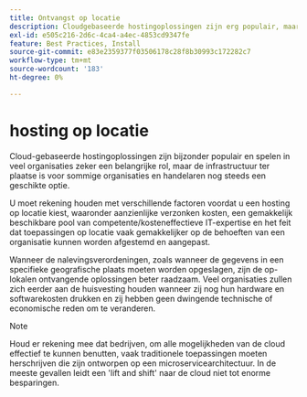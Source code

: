 ```yaml
---
title: Ontvangst op locatie
description: Cloudgebaseerde hostingoplossingen zijn erg populair, maar hosting in verkoopruimten kan zinvol zijn voor uw e-commerceproject.
exl-id: e505c216-2d6c-4ca4-a4ec-4853cd9347fe
feature: Best Practices, Install
source-git-commit: e83e2359377f03506178c28f8b30993c172282c7
workflow-type: tm+mt
source-wordcount: '183'
ht-degree: 0%

---
```


# hosting op locatie

Cloud-gebaseerde hostingoplossingen zijn bijzonder populair en spelen in veel organisaties zeker een belangrijke rol, maar de infrastructuur ter plaatse is voor sommige organisaties en handelaren nog steeds een geschikte optie.

U moet rekening houden met verschillende factoren voordat u een hosting op locatie kiest, waaronder aanzienlijke verzonken kosten, een gemakkelijk beschikbare pool van competente/kosteneffectieve IT-expertise en het feit dat toepassingen op locatie vaak gemakkelijker op de behoeften van een organisatie kunnen worden afgestemd en aangepast.

Wanneer de nalevingsverordeningen, zoals wanneer de gegevens in een specifieke geografische plaats moeten worden opgeslagen, zijn de op-lokalen ontvangende oplossingen beter raadzaam. Veel organisaties zullen zich eerder aan de huisvesting houden wanneer zij nog hun hardware en softwarekosten drukken en zij hebben geen dwingende technische of economische reden om te veranderen.

>[!NOTE]
>
>Houd er rekening mee dat bedrijven, om alle mogelijkheden van de cloud effectief te kunnen benutten, vaak traditionele toepassingen moeten herschrijven die zijn ontworpen op een microservicearchitectuur. In de meeste gevallen leidt een &#39;lift and shift&#39; naar de cloud niet tot enorme besparingen.
